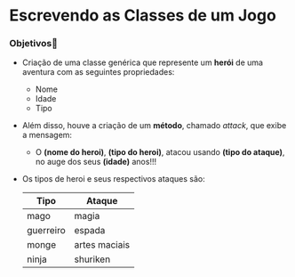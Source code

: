 # Escrevendo as Classes de um Jogo
### Objetivos🎯
* Criação de uma classe genérica que represente um **herói** de uma aventura com as seguintes propriedades:
    * Nome
    * Idade
    * Tipo 
* Além disso, houve a criação de um **método**, chamado *attack*, que exibe a mensagem:
    * O **(nome do heroi)**, **(tipo do heroi)**, atacou usando **(tipo do ataque)**, no auge dos seus **(idade)** anos!!!
* Os tipos de heroi e seus respectivos ataques são:

    |Tipo       | Ataque |
    |---------- | ------ |
    | mago | magia|
    |guerreiro | espada|
    |monge | artes maciais|
    |ninja | shuriken|

